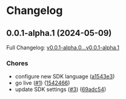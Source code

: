 # Changelog

## 0.0.1-alpha.1 (2024-05-09)

Full Changelog: [v0.0.1-alpha.0...v0.0.1-alpha.1](https://github.com/contraptionco/booklet-node/compare/v0.0.1-alpha.0...v0.0.1-alpha.1)

### Chores

* configure new SDK language ([a1543e3](https://github.com/contraptionco/booklet-node/commit/a1543e398cc96e174dde6657483d07e76775182f))
* go live ([#1](https://github.com/contraptionco/booklet-node/issues/1)) ([1542466](https://github.com/contraptionco/booklet-node/commit/1542466bcb006776c40cc99f8b38748d9de49969))
* update SDK settings ([#3](https://github.com/contraptionco/booklet-node/issues/3)) ([69adc54](https://github.com/contraptionco/booklet-node/commit/69adc54ba2105ae5634b0791957c66910f73397d))
